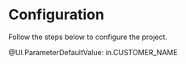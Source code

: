 # Configuration

Follow the steps below to configure the project. 

@UI.ParameterDefaultValue: in.CUSTOMER_NAME